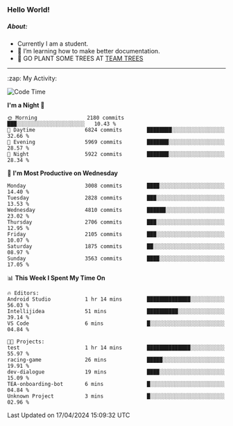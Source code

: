 ### Hello World!

##### About:
- Currently I am a student.
- 🌱 I’m learning how to make better documentation.
- 🌱 GO PLANT SOME TREES AT [TEAM TREES](https://teamtrees.org/)

---
  <summary>:zap: My Activity:</summary>
  
<!--START_SECTION:waka-->
![Code Time](http://img.shields.io/badge/Code%20Time-1%2C315%20hrs%2024%20mins-blue)

**I'm a Night 🦉** 

```text
🌞 Morning                2180 commits        ███░░░░░░░░░░░░░░░░░░░░░░   10.43 % 
🌆 Daytime                6824 commits        ████████░░░░░░░░░░░░░░░░░   32.66 % 
🌃 Evening                5969 commits        ███████░░░░░░░░░░░░░░░░░░   28.57 % 
🌙 Night                  5922 commits        ███████░░░░░░░░░░░░░░░░░░   28.34 % 
```
📅 **I'm Most Productive on Wednesday** 

```text
Monday                   3008 commits        ████░░░░░░░░░░░░░░░░░░░░░   14.40 % 
Tuesday                  2828 commits        ███░░░░░░░░░░░░░░░░░░░░░░   13.53 % 
Wednesday                4810 commits        ██████░░░░░░░░░░░░░░░░░░░   23.02 % 
Thursday                 2706 commits        ███░░░░░░░░░░░░░░░░░░░░░░   12.95 % 
Friday                   2105 commits        ███░░░░░░░░░░░░░░░░░░░░░░   10.07 % 
Saturday                 1875 commits        ██░░░░░░░░░░░░░░░░░░░░░░░   08.97 % 
Sunday                   3563 commits        ████░░░░░░░░░░░░░░░░░░░░░   17.05 % 
```


📊 **This Week I Spent My Time On** 

```text
🔥 Editors: 
Android Studio           1 hr 14 mins        ██████████████░░░░░░░░░░░   56.03 % 
Intellijidea             51 mins             ██████████░░░░░░░░░░░░░░░   39.14 % 
VS Code                  6 mins              █░░░░░░░░░░░░░░░░░░░░░░░░   04.84 % 

🐱‍💻 Projects: 
test                     1 hr 14 mins        ██████████████░░░░░░░░░░░   55.97 % 
racing-game              26 mins             █████░░░░░░░░░░░░░░░░░░░░   19.91 % 
dev-dialogue             19 mins             ████░░░░░░░░░░░░░░░░░░░░░   15.09 % 
TEA-onboarding-bot       6 mins              █░░░░░░░░░░░░░░░░░░░░░░░░   04.84 % 
Unknown Project          3 mins              █░░░░░░░░░░░░░░░░░░░░░░░░   02.96 % 
```


 Last Updated on 17/04/2024 15:09:32 UTC
<!--END_SECTION:waka-->

